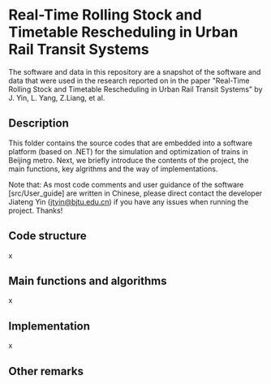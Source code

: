 # Real-Time Rolling Stock and Timetable Rescheduling in Urban Rail Transit Systems

The software and data in this repository are a snapshot of the software and data
that were used in the research reported on in the paper "Real-Time Rolling Stock and Timetable Rescheduling in Urban Rail Transit Systems" by J. Yin, L. Yang, Z.Liang, et al.
## Description

This folder contains the source codes that are embedded into a software platform (based on .NET) for the simulation and optimization of trains in Beijing metro. Next, we briefly introduce the contents of the project, the main functions, key algrithms and the way of implementations. 

Note that: As most code comments and user guidance of the software [src/User_guide] are written in Chinese, please direct contact the developer Jiateng Yin (jtyin@bjtu.edu.cn) if you have any issues when running the project. Thanks!

## Code structure 
x

## Main functions and algorithms
x

## Implementation
x
## Other remarks
